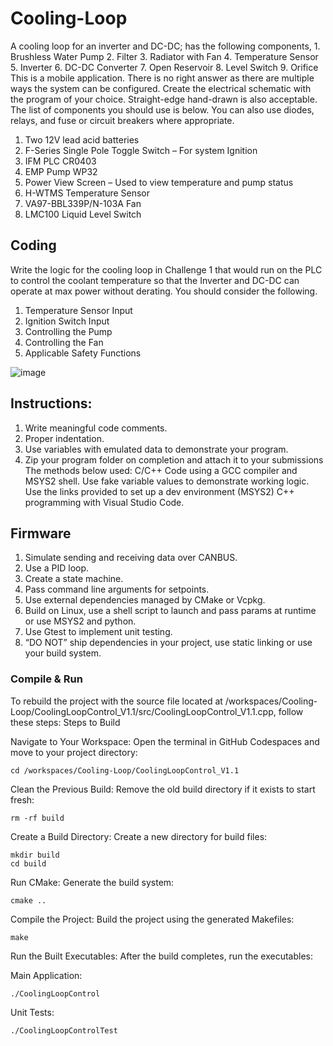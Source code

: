 # Cooling-Loop
A cooling loop for an inverter and DC-DC; has the following components, 1. Brushless Water Pump 2. Filter 3. Radiator with Fan 4. Temperature Sensor 5. Inverter 6. DC-DC Converter 7. Open Reservoir 8. Level Switch 9. Orifice
This is a mobile application. There is no right answer as there are multiple ways the system can be configured.
Create the electrical schematic with the program of your choice. Straight-edge hand-drawn is also acceptable.
The list of components you should use is below. You can also use diodes, relays, and fuse or circuit breakers
where appropriate.
1. Two 12V lead acid batteries
2. F-Series Single Pole Toggle Switch – For system Ignition
3. IFM PLC CR0403
4. EMP Pump WP32
5. Power View Screen – Used to view temperature and pump status
6. H-WTMS Temperature Sensor
7. VA97-BBL339P/N-103A Fan
8. LMC100 Liquid Level Switch
## Coding
Write the logic for the cooling loop in Challenge 1 that would run on the PLC to control the coolant
temperature so that the Inverter and DC-DC can operate at max power without derating. You should consider
the following.
1. Temperature Sensor Input
2. Ignition Switch Input
3. Controlling the Pump
4. Controlling the Fan
5. Applicable Safety Functions

![image](https://github.com/user-attachments/assets/f0b08e21-385b-4562-ab91-0bba623cbf3a)

## Instructions:
1. Write meaningful code comments.
2. Proper indentation.
3. Use variables with emulated data to demonstrate your program.
4. Zip your program folder on completion and attach it to your submissions
The methods below used: C/C++ Code using a GCC compiler and MSYS2 shell. Use fake variable values to demonstrate working
logic. Use the links provided to set up a dev environment (MSYS2)
C++ programming with Visual Studio Code.
## Firmware
1. Simulate sending and receiving data over CANBUS.
2. Use a PID loop.
3. Create a state machine.
4. Pass command line arguments for setpoints.
5. Use external dependencies managed by CMake or Vcpkg.
6. Build on Linux, use a shell script to launch and pass params at runtime or use MSYS2 and python.
7. Use Gtest to implement unit testing.
8. “DO NOT” ship dependencies in your project, use static linking or use your build system.

### Compile & Run
To rebuild the project with the source file located at /workspaces/Cooling-Loop/CoolingLoopControl_V1.1/src/CoolingLoopControl_V1.1.cpp, follow these steps:
Steps to Build

Navigate to Your Workspace: Open the terminal in GitHub Codespaces and move to your project directory:

    cd /workspaces/Cooling-Loop/CoolingLoopControl_V1.1

Clean the Previous Build: Remove the old build directory if it exists to start fresh:

    rm -rf build

Create a Build Directory: Create a new directory for build files:

    mkdir build
    cd build

Run CMake: Generate the build system:

    cmake ..

Compile the Project: Build the project using the generated Makefiles:

    make

Run the Built Executables: After the build completes, run the executables:

Main Application:

    ./CoolingLoopControl

Unit Tests:

    ./CoolingLoopControlTest
